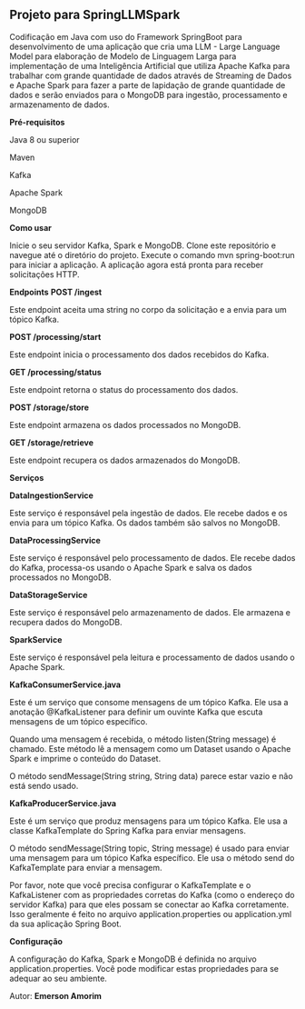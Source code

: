 ## Projeto para SpringLLMSpark 
Codificação em Java com uso do Framework SpringBoot para desenvolvimento de uma aplicação que cria uma LLM - Large Language Model para elaboração de Modelo de Linguagem Larga para implementação de uma Inteligência Artificial que utiliza Apache Kafka para trabalhar com grande quantidade de dados através de Streaming de Dados e Apache Spark para fazer a parte de lapidação de grande quantidade de dados e serão enviados para o MongoDB para ingestão, processamento e armazenamento de dados.

**Pré-requisitos**

Java 8 ou superior

Maven

Kafka

Apache Spark

MongoDB

**Como usar**

Inicie o seu servidor Kafka, Spark e MongoDB.
Clone este repositório e navegue até o diretório do projeto.
Execute o comando mvn spring-boot:run para iniciar a aplicação.
A aplicação agora está pronta para receber solicitações HTTP.

**Endpoints**
**POST /ingest**

Este endpoint aceita uma string no corpo da solicitação e a envia para um tópico Kafka.

**POST /processing/start**

Este endpoint inicia o processamento dos dados recebidos do Kafka.

**GET /processing/status**

Este endpoint retorna o status do processamento dos dados.

**POST /storage/store**

Este endpoint armazena os dados processados no MongoDB.

**GET /storage/retrieve**

Este endpoint recupera os dados armazenados do MongoDB.

**Serviços**

**DataIngestionService**

Este serviço é responsável pela ingestão de dados. Ele recebe dados e os envia para um tópico Kafka. Os dados também são salvos no MongoDB.

**DataProcessingService**

Este serviço é responsável pelo processamento de dados. Ele recebe dados do Kafka, processa-os usando o Apache Spark e salva os dados processados no MongoDB.

**DataStorageService**

Este serviço é responsável pelo armazenamento de dados. Ele armazena e recupera dados do MongoDB.

**SparkService**

Este serviço é responsável pela leitura e processamento de dados usando o Apache Spark.

**KafkaConsumerService.java**

Este é um serviço que consome mensagens de um tópico Kafka. Ele usa a anotação @KafkaListener para definir um ouvinte Kafka que escuta mensagens de um tópico específico.

Quando uma mensagem é recebida, o método listen(String message) é chamado. Este método lê a mensagem como um Dataset<Row> usando o Apache Spark e imprime o conteúdo do Dataset.

O método sendMessage(String string, String data) parece estar vazio e não está sendo usado.

**KafkaProducerService.java**

Este é um serviço que produz mensagens para um tópico Kafka. Ele usa a classe KafkaTemplate do Spring Kafka para enviar mensagens.

O método sendMessage(String topic, String message) é usado para enviar uma mensagem para um tópico Kafka específico. Ele usa o método send do KafkaTemplate para enviar a mensagem.

Por favor, note que você precisa configurar o KafkaTemplate e o KafkaListener com as propriedades corretas do Kafka (como o endereço do servidor Kafka) para que eles possam se conectar ao Kafka corretamente. Isso geralmente é feito no arquivo application.properties ou application.yml da sua aplicação Spring Boot.

**Configuração**

A configuração do Kafka, Spark e MongoDB é definida no arquivo application.properties. Você pode modificar estas propriedades para se adequar ao seu ambiente.

Autor:
**Emerson Amorim**
